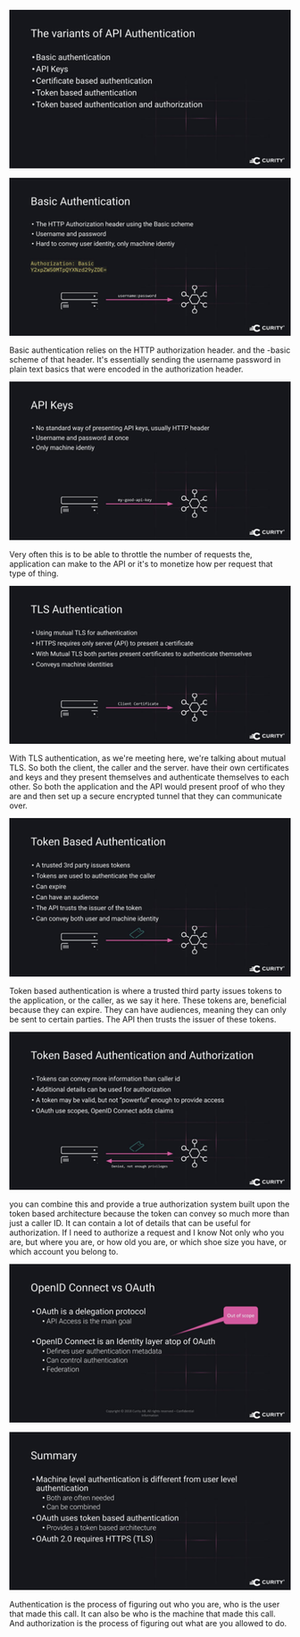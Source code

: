 ![](attachments/Pasted%20image%2020250714074208.png)

![](attachments/Pasted%20image%2020250714074218.png)

Basic authentication relies on the HTTP authorization header. and the -basic scheme of that header. It's essentially sending the username password in plain text basics that were encoded in the authorization header.

![](attachments/Pasted%20image%2020250714074224.png)

Very often this is to be able to throttle the number of requests the, application can make to the API or it's to monetize how per request that type of thing.

![](attachments/Pasted%20image%2020250714074231.png)

With TLS authentication, as we're meeting here, we're talking about mutual TLS. So both the client, the caller and the server. have their own certificates and keys and they present themselves and authenticate themselves to each other. So both the application and the API would present proof of who they are and then set up a secure encrypted tunnel that they can communicate over.

![](attachments/Pasted%20image%2020250714074236.png)

Token based authentication is where a trusted third party issues tokens to the application, or the caller, as we say it here. These tokens are, beneficial because they can expire. They can have audiences, meaning they can only be sent to certain parties. The API then trusts the issuer of these tokens.

![](attachments/Pasted%20image%2020250714074241.png)

you can combine this and provide a true authorization system built upon the token based architecture because the token can convey so much more than just a caller ID. It can contain a lot of details that can be useful for authorization. If I need to authorize a request and I know Not only who you are, but where you are, or how old you are, or which shoe size you have, or which account you belong to.

![](attachments/Pasted%20image%2020250714074250.png)

![](attachments/Pasted%20image%2020250714074319.png)

Authentication is the process of figuring out who you are, who is the user that made this call. It can also be who is the machine that made this call. And authorization is the process of figuring out what are you allowed to do.

